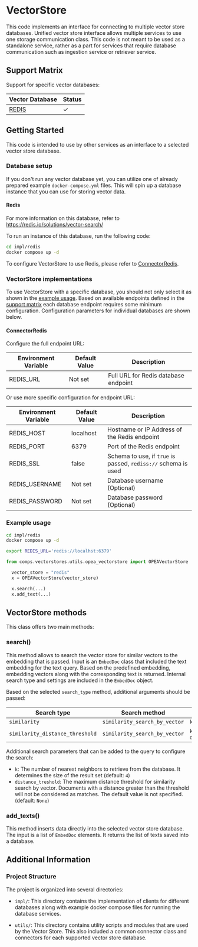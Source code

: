 # VectorStore
This code implements an interface for connecting to multiple vector store databases. Unified vector store interface allows multiple services to use one storage communication class. This code is not meant to be used as a standalone service, rather as a part for services that require database communication such as ingestion service or retriever service.

## Support Matrix

Support for specific vector databases:

| Vector Database    |  Status   |
| -------------------| --------- |
| [REDIS](#redis)    | &#x2713;  |

## Getting Started

This code is intended to use by other services as an interface to a selected vector store database.

### Database setup

If you don't run any vector database yet, you can utilize one of already prepared example `docker-compose.yml` files. This will spin up a database instance that you can use for storing vector data.

#### Redis

For more information on this database, refer to https://redis.io/solutions/vector-search/

To run an instance of this database, run the following code:
```bash
cd impl/redis
docker compose up -d
```
To configure VectorStore to use Redis, please refer to [ConnectorRedis](#ConnectorRedis).

### VectorStore implementations

To use VectorStore with a specific database, you should not only select it as shown in the [example usage](#example-usage). Based on available endpoints defined in the [support matrix](#support-matrix) each database endpoint requires some minimum configuration. Configuration parameters for individual databases are shown below.

#### ConnectorRedis

Configure the full endpoint URL:

| Environment Variable | Default Value | Description                                                                 |
|----------------------|---------------|-----------------------------------------------------------------------------|
| REDIS_URL            | Not set       | Full URL for Redis database endpoint                                        |

Or use more specific configuration for endpoint URL:

| Environment Variable | Default Value | Description                                                                 |
|----------------------|---------------|-----------------------------------------------------------------------------|
| REDIS_HOST           | localhost     | Hostname or IP Address of the Redis endpoint                                |
| REDIS_PORT           | 6379          | Port of the Redis endpoint                                                  |
| REDIS_SSL            | false         | Schema to use, if `true` is passed, `rediss://` schema is used              |
| REDIS_USERNAME       | Not set       | Database username (Optional)                                                |
| REDIS_PASSWORD       | Not set       | Database password (Optional)                                                |

### Example usage

```bash
cd impl/redis
docker compose up -d
```

```bash
export REDIS_URL='redis://localhst:6379'
```

```python
from comps.vectorstores.utils.opea_vectorstore import OPEAVectorStore

  vector_store = "redis"
  x = OPEAVectorStore(vector_store)

  x.search(...)
  x.add_text(...)
```

## VectorStore methods

This class offers two main methods:

### search()
This method allows to search the vector store for similar vectors to the embedding that is passed. Input is an `EmbedDoc` class that included the text embedding for the text query. Based on the predefined embedding, embedding vectors along with the corresponding text is returned. Internal search type and settings are included in the `EmbedDoc` object.

Based on the selected `search_type` method, additional arguments should be passed:

| Search type                      | Search method                             | Arguments                     |
| -------------------------------- | ----------------------------------------- | ----------------------------- |
| `similarity`                     | `similarity_search_by_vector`             | `k`                           |
| `similarity_distance_threshold`  | `similarity_search_by_vector`             | `k`, `distance_threshold`     |

Additional search parameters that can be added to the query to configure the search:
- `k`: The number of nearest neighbors to retrieve from the database. It determines the size of the result set (default: `4`)
- `distance_treshold`: The maximum distance threshold for similarity search by vector. Documents with a distance greater than the threshold will not be considered as matches. The default value is not specified. (default: `None`)

### add_texts()
This method inserts data directly into the selected vector store database. The input is a list of `EmbedDoc` elements. It returns the list of texts saved into a database. 

## Additional Information
   
### Project Structure

The project is organized into several directories:

- `impl/`: This directory contains the implementation of clients for different databases along with example docker compose files for running the database services.

- `utils/`: This directory contains utility scripts and modules that are used by the Vector Store. This also included a common connector class and connectors for each supported vector store database.
